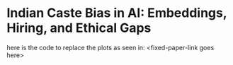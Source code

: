 # Indian Caste Bias in AI: Embeddings, Hiring, and Ethical Gaps

here is the code to replace the plots as seen in: \<fixed-paper-link goes here\>




 
